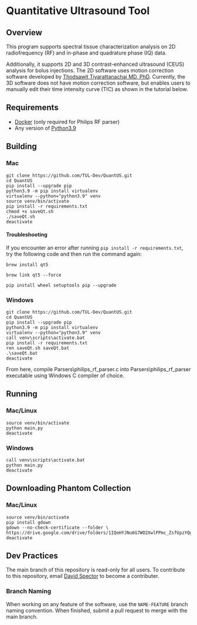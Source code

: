 # Quantitative Ultrasound Tool

## Overview

This program supports spectral tissue characterization analysis on 2D radiofrequency (RF) and in-phase and quadrature phase (IQ) data.

Additionally, it supports 2D and 3D contrast-enhanced ultrasound (CEUS) analysis for bolus injections. The 2D software uses motion correction software developed by [Thodsawit Tiyarattanachai MD, PhD](https://pubmed.ncbi.nlm.nih.gov/35970658/). Currently, the 3D software does not have motion correction software, but enables users to manually edit their time intensity curve (TIC) as shown in the tutorial below.

## Requirements

* [Docker](docker.com/products/docker-desktop/) (only required for Philips RF parser)
* Any version of [Python3.9](https://www.python.org/downloads/)

## Building

### Mac

```shell
git clone https://github.com/TUL-Dev/QuantUS.git
cd QuantUS
pip install --upgrade pip
python3.9 -m pip install virtualenv
virtualenv --python="python3.9" venv
source venv/bin/activate
pip install -r requirements.txt
chmod +x saveQt.sh
./saveQt.sh
deactivate
```

#### Troubleshooting

If you encounter an error after running `pip install -r requirements.txt`, try the following code and then run the command again:

```shell
brew install qt5

brew link qt5 --force

pip install wheel setuptools pip --upgrade
```

### Windows

```shell
git clone https://github.com/TUL-Dev/QuantUS.git
cd QuantUS
pip install --upgrade pip
python3.9 -m pip install virtualenv
virtualenv --python="python3.9" venv
call venv\scripts\activate.bat
pip install -r requirements.txt
ren saveQt.sh saveQt.bat
.\saveQt.bat
deactivate
```

From here, compile Parsers\philips_rf_parser.c into Parsers\philips_rf_parser executable using Windows C compiler of choice.

## Running

### Mac/Linux

```shell
source venv/bin/activate
python main.py
deactivate
```

### Windows

```shell
call venv\scripts\activate.bat
python main.py
deactivate
```

## Downloading Phantom Collection

### Mac/Linux

```shell
source venv/bin/activate
pip install gdown
gdown --no-check-certificate --folder \
https://drive.google.com/drive/folders/1IQeHYJNu6G7WO2XwlPPmc_ZsfUpzYQgM
deactivate
```

## Dev Practices

The main branch of this repository is read-only for all users. To contribute to this repository, email [David Spector](davidspector9@gmail.com) to become a contributer.

### Branch Naming

When working on any feature of the software, use the `NAME-FEATURE` branch naming convention. When finished, submit a pull request to merge with the main branch.
